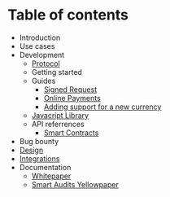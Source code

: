 # Table of contents

* Introduction
* Use cases
* Development
  * [Protocol](development/protocol.md)
  * Getting started
  * Guides
    * [Signed Request](development/guides/signed-request.md)
    * [Online Payments](development/guides/online-payments.md)
    * [Adding support for a new currency](development/guides/adding-support-for-a-new-currency.md)
  * [Javacript Library](development/javacript-library.md)
  * API referrences
    * [Smart Contracts](https://github.com/RequestNetwork/requestNetwork/tree/master/packages/requestNetworkSmartContracts/)
* Bug bounty
* [Design](design.md)
* [Integrations](integrations.md)
* Documentation
  * [Whitepaper](http://google.in)
  * [Smart Audits Yellowpaper](https://request.network/assets/pdf/request_yellowpaper_smart_audits.pdf)

